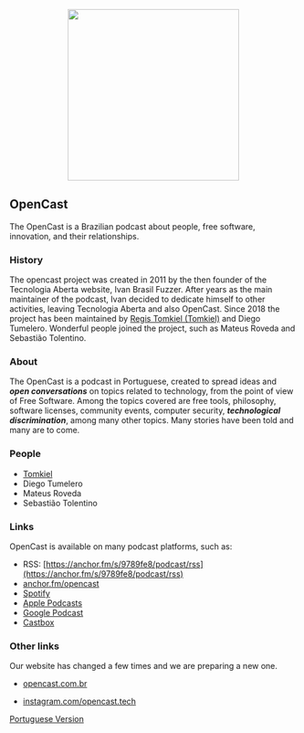 

<p align="center">
  <a href="https://opencast.com.br" target="_blank">
    <img src="./logo/png/blue.png" width="300">
  </a>
</p>


## OpenCast

The OpenCast is a Brazilian podcast about people, free software, innovation, and their relationships.  



### History

The opencast project was created in 2011 by the then founder of the Tecnologia Aberta website, Ivan Brasil Fuzzer.
After years as the main maintainer of the podcast, Ivan decided to dedicate himself to other activities, leaving Tecnologia Aberta and also OpenCast.
Since 2018 the project has been maintained by [Regis Tomkiel (Tomkiel)](#People) and Diego Tumelero. Wonderful people joined the project, such as Mateus Roveda and Sebastião Tolentino.



### About

The OpenCast is a podcast in Portuguese, created to spread ideas and ***open conversations*** on topics related to technology, from the point of view of Free Software.
Among the topics covered are free tools, philosophy, software licenses, community events, computer security, ***technological discrimination***, among many other topics.
Many stories have been told and many are to come.



### People

- [Tomkiel](twitter.com/tomtomkiel)
- Diego Tumelero
- Mateus Roveda
- Sebastião Tolentino



### Links

OpenCast is available on many podcast platforms, such as:

- RSS: [https://anchor.fm/s/9789fe8/podcast/rss](https://anchor.fm/s/9789fe8/podcast/rss)
- [anchor.fm/opencast](https://anchor.fm/opencast)
- [Spotify](https://open.spotify.com/show/6hQvPbkPau4uvLo04Qccw1)
- [Apple Podcasts](https://podcasts.apple.com/us/podcast/opencast/id1458279976)
- [Google Podcast](https://podcasts.google.com/feed/aHR0cHM6Ly9hbmNob3IuZm0vcy85Nzg5ZmU4L3BvZGNhc3QvcnNz)
- [Castbox](https://castbox.fm/channel/opencast-id2057007?country=us)



### Other links

Our website has changed a few times and we are preparing a new one.

- [opencast.com.br](opencast.com.br)

- [instagram.com/opencast.tech](instagram.com/opencast.tech)

  

[Portuguese Version](./README.ptBR.md)

